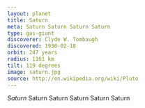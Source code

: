 ```yaml
---
layout: planet
title: Saturn 
meta: Saturn Saturn Saturn Saturn 
type: gas-giant
discoverer: Clyde W. Tombaugh
discovered: 1930-02-18
orbit: 247 years
radius: 1161 km
tilt: 119 degrees
image: saturn.jpg
source: http://en.wikipedia.org/wiki/Pluto
---
```

*Saturn* Saturn Saturn Saturn Saturn Saturn      
